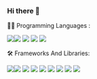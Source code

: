 ### Hi there 👋

🐱‍💻 Programming Languages :

<img src="https://img.shields.io/badge/html5%20-%23E34F26.svg?&style=for-the-badge&logo=html5&logoColor=white&color=black"/><img src="https://img.shields.io/badge/css%20-%23E34F26.svg?&style=for-the-badge&logo=css3&logoColor=white&color=black"/> <img src="https://img.shields.io/badge/javascript%20-%23E34F26.svg?&style=for-the-badge&logo=javascript&logoColor=white&color=black"/> <img src="https://img.shields.io/badge/php%20-%23E34F26.svg?&style=for-the-badge&logo=php&logoColor=white&color=black"/>
<img src="https://img.shields.io/badge/c%20%23%20-%23E34F26.svg?&style=for-the-badge&logo=sharp&logoColor=white&color=black"/>


🛠 Frameworks And Libraries:

<img src="https://img.shields.io/badge/react%20-%23E34F26.svg?&style=for-the-badge&logo=react&logoColor=white&color=black"/><img src="https://img.shields.io/badge/tailwind%20-%23E34F26.svg?&style=for-the-badge&logo=tailwindcss&logoColor=white&color=black"/> <img src="https://img.shields.io/badge/bootstrap%20-%23E34F26.svg?&style=for-the-badge&logo=bootstrap&logoColor=white&color=black"/> <img src="https://img.shields.io/badge/jQuery%20-%23E34F26.svg?&style=for-the-badge&logo=jQuery&logoColor=white&color=black"/> <img src="https://img.shields.io/badge/node.js%20-%23E34F26.svg?&style=for-the-badge&logo=node.js&logoColor=white&color=black"/> <img src="https://img.shields.io/badge/express%20-%23E34F26.svg?&style=for-the-badge&logo=express&logoColor=white&color=black"/> <img src="https://img.shields.io/badge/mongoDB%20-%23E34F26.svg?&style=for-the-badge&logo=mongodb&logoColor=white&color=black"/> <img src="https://img.shields.io/badge/mysql%20-%23E34F26.svg?&style=for-the-badge&logo=mysql&logoColor=white&color=black"/>  <img src="https://img.shields.io/badge/unity%20-%23E34F26.svg?&style=for-the-badge&logo=unity&logoColor=white&color=black"/>


<!--
**damiadesoye/damiadesoye** is a ✨ _special_ ✨ repository because its `README.md` (this file) appears on your GitHub profile.

Here are some ideas to get you started:

- 🔭 I’m currently working on ...
- 🌱 I’m currently learning ...
- 👯 I’m looking to collaborate on ...
- 🤔 I’m looking for help with ...
- 💬 Ask me about ...
- 📫 How to reach me: ...
- 😄 Pronouns: ...
- ⚡ Fun fact: ...
-->

